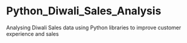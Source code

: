 # Python_Diwali_Sales_Analysis
Analysing Diwali Sales data using Python libraries to improve customer experience and sales

